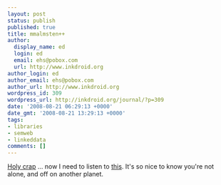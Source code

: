 ```yaml
---
layout: post
status: publish
published: true
title: mmalmsten++
author:
  display_name: ed
  login: ed
  email: ehs@pobox.com
  url: http://www.inkdroid.org
author_login: ed
author_email: ehs@pobox.com
author_url: http://www.inkdroid.org
wordpress_id: 309
wordpress_url: http://inkdroid.org/journal/?p=309
date: '2008-08-21 06:29:13 +0000'
date_gmt: '2008-08-21 13:29:13 +0000'
tags:
- libraries
- semweb
- linkeddata
comments: []
---
```

<p><a href="http://permalink.gmane.org/gmane.culture.libraries.ngc4lib/4617">Holy crap</a> ... now I need to listen to <a href="http://blogs.talis.com/panlibus/archives/2008/08/semantic-future-for-libraries-martin-marlmsten-talks-with-talis.php">this</a>. It's so nice to know you're not alone, and off on another planet.</p>
